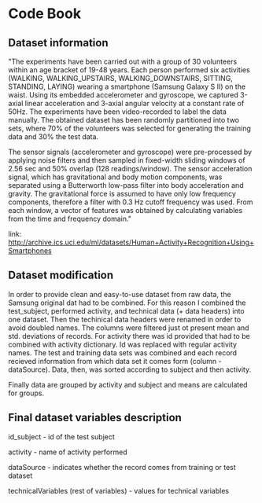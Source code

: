 Code Book
==========

Dataset information
-------------------

"The experiments have been carried out with a group of 30 volunteers within an age bracket of 19-48 years. Each person performed six activities (WALKING, WALKING_UPSTAIRS, WALKING_DOWNSTAIRS, SITTING, STANDING, LAYING) wearing a smartphone (Samsung Galaxy S II) on the waist. Using its embedded accelerometer and gyroscope, we captured 3-axial linear acceleration and 3-axial angular velocity at a constant rate of 50Hz. The experiments have been video-recorded to label the data manually. The obtained dataset has been randomly partitioned into two sets, where 70% of the volunteers was selected for generating the training data and 30% the test data. 

The sensor signals (accelerometer and gyroscope) were pre-processed by applying noise filters and then sampled in fixed-width sliding windows of 2.56 sec and 50% overlap (128 readings/window). The sensor acceleration signal, which has gravitational and body motion components, was separated using a Butterworth low-pass filter into body acceleration and gravity. The gravitational force is assumed to have only low frequency components, therefore a filter with 0.3 Hz cutoff frequency was used. From each window, a vector of features was obtained by calculating variables from the time and frequency domain."

link: http://archive.ics.uci.edu/ml/datasets/Human+Activity+Recognition+Using+Smartphones


Dataset modification
--------------------

In order to provide clean and easy-to-use dataset from raw data, the Samsung original dat had to be combined. For this reason I combined the test_subject, performed activity, and technical data (+ data headers) into one dataset. Then the techinical data headers were renamed in order to avoid doubled names. The columns were filtered just ot present mean and std. deviations of records. For activity there was id provided that had to be combined with activity dictionary. Id was replaced with regular activity names. The test and training data sets was combined and each record recieved information from which data set it comes form (column - dataSource). Data, then, was sorted according to subject and then activity.

Finally data are grouped by activity and subject and means are calculated for groups.

Final dataset variables description
-----------------------------------
id_subject - id of the test subject

activity - name of activity performed

dataSource - indicates whether the record comes from training or test dataset

technicalVariables (rest of variables) - values for technical variables
